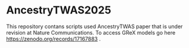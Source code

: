 # AncestryTWAS2025
This repository contans scripts used AncestryTWAS paper that is under revision at Nature Communications. To access GReX models go here https://zenodo.org/records/17167883 .
